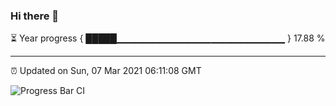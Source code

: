 ### Hi there 👋

⏳ Year progress { █████▁▁▁▁▁▁▁▁▁▁▁▁▁▁▁▁▁▁▁▁▁▁▁▁▁ } 17.88 %

---

⏰ Updated on Sun, 07 Mar 2021 06:11:08 GMT

![Progress Bar CI](https://github.com/liununu/liununu/workflows/Progress%20Bar%20CI/badge.svg)
